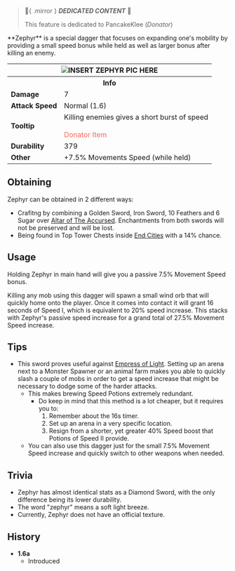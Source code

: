 > :tada:{ .mirror } ***DEDICATED CONTENT*** :tada:
>
> This feature is dedicated to PancakeKlee (*Donator*)

<div class="result foka-infobox-grid" markdown>
<div markdown class="foka-infobox-text">
**Zephyr** is a special dagger that focuses on expanding one's mobility by providing a small speed bonus while held as well as larger bonus after killing an enemy.
</div>
<div class="foka-infobox-table">
  <table id="foka-infobox--item">
	<tr>
		<th colspan="2" class="foka-infobox--top-image"><img src="../../assets/items/zephyr.png" alt="INSERT ZEPHYR PIC HERE"></th>
	</tr>
	<tr>
		<th colspan="2">Info</th>
	</tr>
	<tr>
		<td><b>Damage</b></td>
		<td>7</td>
	</tr>
	<tr>
		<td><b>Attack Speed</b></td>
		<td>Normal (1.6)</td>
	</tr>
	<tr>
		<td><b>Tooltip</b></td>
		<td>
			Killing enemies gives a short burst of speed
			<br><br>
			<span style="color: #F96854;">Donator Item</span>
		</td>
	</tr>
	<tr>
		<td><b>Durability</b></td>
		<td>379</td>
	</tr>
    <tr>
		<td><b>Other</b></td>
		<td>+7.5% Movements Speed (while held)</td>
	</tr>
</table>
</div>
</div>

## Obtaining
Zephyr can be obtained in 2 different ways:
- Crafitng by combining a <i class="icon-minecraft icon-minecraft-golden-sword"></i>Golden Sword, <i class="icon-minecraft icon-minecraft-iron-sword"></i>Iron Sword, 10 <i class="icon-minecraft icon-minecraft-feather"></i>Feathers and 6 <i class="icon-minecraft icon-minecraft-sugar"></i>Sugar over [Altar of The Accursed](../mechanics/altar_of_the_accursed.md). Enchantments from both swords will not be preserved and will be lost.
- Being found in Top Tower Chests inside [End Cities](../structures/end_city.md) with a 14% chance.

## Usage
Holding Zephyr in main hand will give you a passive 7.5% Movement Speed bonus.

Killing any mob using this dagger will spawn a small wind orb that will quickly home onto the player. Once it comes into contact it will grant 16 seconds of Speed I, which is equivalent to 20% speed increase. This stacks with Zephyr's passive speed increase for a grand total of 27.5% Movement Speed increase.

## Tips
- This sword proves useful against [Empress of Light](../mobs/bosses/empress_of_light.md). Setting up an arena next to a Monster Spawner or an animal farm makes you able to quickly slash a couple of mobs in order to get a speed increase that might be necessary to dodge some of the harder attacks.
    - This makes brewing Speed Potions extremely redundant.
        - Do keep in mind that this method is a lot cheaper, but it requires you to:
            1. Remember about the 16s timer.
            2. Set up an arena in a very specific location.
            3. Resign from a shorter, yet greater 40% Speed boost that Potions of Speed II provide.
    - You can also use this dagger just for the small 7.5% Movement Speed increase and quickly switch to other weapons when needed.

## Trivia
- Zephyr has almost identical stats as a Diamond Sword, with the only difference being its lower durability.
- The word "zephyr" means a soft light breeze.
- Currently, Zephyr does not have an official texture.

## History
- **1.6a**
	- Introduced
